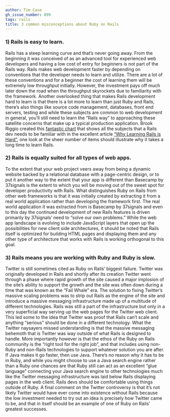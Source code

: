 ```yaml
---
author: Tim Case
gh_issue_number: 899
tags: rails
title: 3 common misconceptions about Ruby on Rails
---
```




### 1) Rails is easy to learn.

Rails has a steep learning curve and that’s never going away. From the beginning it was conceived of as an advanced tool for experienced web developers and having a low cost of entry for beginners is not part of the Rails way. Rails makes web development faster by depending on conventions that the developer needs to learn and utilize. There are a lot of these conventions and for a beginner the cost of learning them will be extremely low throughput initially. However, the investment pays off much later down the road when the throughput skyrockets due to familiarity with the framework. Another overlooked thing that makes Rails development hard to learn is that there is a lot more to learn than just Ruby and Rails, there’s also things like source code management, databases, front end servers, testing and while these subjects are common to web development in general, you’ll still need to learn the “Rails way” to approaching these satellite concerns that make up a typical production application. Brook Riggio created this [fantastic chart](https://dgosxlrnzhofi.cloudfront.net/custom_page_images/production/64/page_images/Rails_Competencies.png?1386276348) that shows all the subjects that a Rails dev needs to be familiar with in the excellent article [“Why Learning Rails is Hard”](https://www.codefellows.org/blogs/this-is-why-learning-rails-is-hard), one look at the sheer number of items should illustrate why it takes a long time to learn Rails.

### 2) Rails is equally suited for all types of web apps.

To the extent that your web project veers away from being a dynamic website backed by a relational database with a page-centric design, or to put it another way to the extent that your app is different than Basecamp by 37signals is the extent to which you will be moving out of the sweet spot for developer productivity with Rails. What distinguishes Ruby on Rails from other web frameworks is that it was initially created by extracting it from a real world application rather than developing the framework first. The real world application it was extracted from is Basecamp by 37signals and even to this day the continued development of new Rails features is driven primarily by 37signals’ need to “solve our own problems.” While the web app landscape is evolving to include JavaScript layers that open up the possibilities for new client side architectures, it should be noted that Rails itself is optimized for building HTML pages and displaying them and any other type of architecture that works with Rails is working orthogonal to this goal.

### 3) Rails means you are working with Ruby and Ruby is slow.

Twitter is still sometimes cited as Ruby on Rails’ biggest failure. Twitter was originally developed in Rails and shortly after its creation Twitter went through a phase where rapid growth of the site caused a major implosion of the site’s ability to support the growth and the site was often down during a time that was known as the “Fail Whale” era. The solution to fixing Twitter’s massive scaling problems was to strip out Rails as the engine of the site and introduce a massive messaging infrastructure made up of a multitude of different technologies. Rails was still a part of the infrastructure but only in a very superficial way serving up the web pages for the Twitter web client. This led some to the idea that Twitter was proof that Rails can’t scale and anything “serious” should be done in a different technology. What the Twitter naysayers missed understanding is that the massive messaging behemoth that is Twitter was way outside of what Rails is designed to handle. More importantly however is that the ethos of the Ruby on Rails community is the “right tool for the right job”, and that includes using non-Ruby and non-Rails technologies to support whatever solution you are after. If Java makes it go faster, then use Java. There’s no reason why it has to be in Ruby, and while you might choose to use a Java search engine rather than a Ruby one chances are that Ruby still can act as an excellent “glue language” connecting your Java search engine to other technologies much like the Twitter messaging infrastructure was laid below Rails displaying pages in the web client. Rails devs should be comfortable using things outside of Ruby. A final comment on the Twitter controversy is that it’s not likely Twitter would have ever come into existence without Rails because the low investment needed to try out an idea is precisely how Twitter came to be, and that in itself should be an example of one of Ruby on Rails’ greatest successes.


